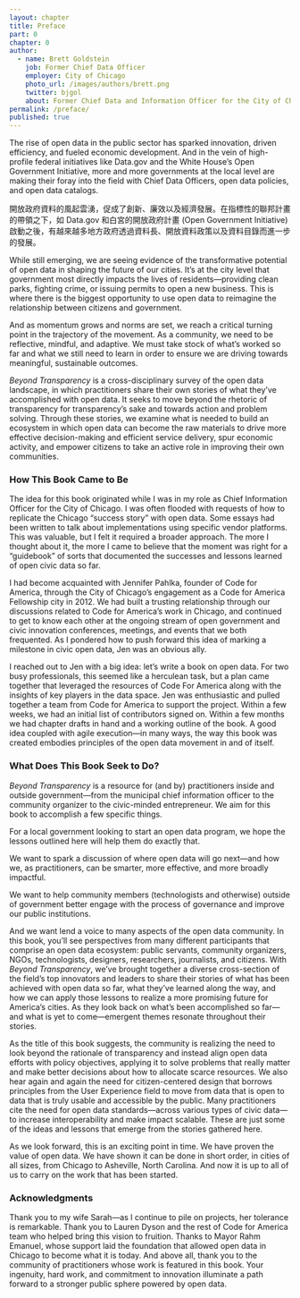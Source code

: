 ```yaml
---
layout: chapter
title: Preface
part: 0
chapter: 0
author: 
  - name: Brett Goldstein
    job: Former Chief Data Officer
    employer: City of Chicago
    photo_url: /images/authors/brett.png
    twitter: bjgol
    about: Former Chief Data and Information Officer for the City of Chicago. Currently a fellow in Urban Science at the University of Chicago Harris School of Public Policy.
permalink: /preface/
published: true
---
```


The rise of open data in the public sector has sparked innovation, driven efficiency, and fueled economic development. And in the vein of high-profile federal initiatives like Data.gov and the White House’s Open Government Initiative, more and more governments at the local level are making their foray into the field with Chief Data Officers, open data policies, and open data catalogs.

開放政府資料的風起雲湧，促成了創新、廉效以及經濟發展。在指標性的聯邦計畫的帶領之下，如 Data.gov 和白宮的開放政府計畫 (Open Government Initiative) 啟動之後，有越來越多地方政府透過資料長、開放資料政策以及資料目錄而進一步的發展。

While still emerging, we are seeing evidence of the transformative potential of open data in shaping the future of our cities. It’s at the city level that government most directly impacts the lives of residents—providing clean parks, fighting crime, or issuing permits to open a new business. This is where there is the biggest opportunity to use open data to reimagine the relationship between citizens and government.

And as momentum grows and norms are set, we reach a critical turning point in the trajectory of the movement. As a community, we need to be reflective, mindful, and adaptive. We must take stock of what’s worked so far and what we still need to learn in order to ensure we are driving towards meaningful, sustainable outcomes.

*Beyond Transparency* is a cross-disciplinary survey of the open data landscape, in which practitioners share their own stories of what they’ve accomplished with open data. It seeks to move beyond the rhetoric of transparency for transparency’s sake and towards action and problem solving. Through these stories, we examine what is needed to build an ecosystem in which open data can become the raw materials to drive more effective decision-making and efficient service delivery, spur economic activity, and empower citizens to take an active role in improving their own communities.

### How This Book Came to Be

The idea for this book originated while I was in my role as Chief Information Officer for the City of Chicago. I was often flooded with requests of how to replicate the Chicago “success story” with open data. Some essays had been written to talk about implementations using specific vendor platforms. This was valuable, but I felt it required a broader approach. The more I thought about it, the more I came to believe that the moment was right for a “guidebook” of sorts that documented the successes and lessons learned of open civic data so far.

I had become acquainted with Jennifer Pahlka, founder of Code for America, through the City of Chicago’s engagement as a Code for America Fellowship city in 2012. We had built a trusting relationship through our discussions related to Code for America’s work in Chicago, and continued to get to know each other at the ongoing stream of open government and civic innovation conferences, meetings, and events that we both frequented. As I pondered how to push forward this idea of marking a milestone in civic open data, Jen was an obvious ally.

I reached out to Jen with a big idea: let’s write a book on open data. For two busy professionals, this seemed like a herculean task, but a plan came together that leveraged the resources of Code For America along with the insights of key players in the data space. Jen was enthusiastic and pulled together a team from Code for America to support the project. Within a few weeks, we had an initial list of contributors signed on. Within a few months we had chapter drafts in hand and a working outline of the book. A good idea coupled with agile execution—in many ways, the way this book was created embodies principles of the open data movement in and of itself.

### What Does This Book Seek to Do?

*Beyond Transparency* is a resource for (and by) practitioners inside and outside government—from the municipal chief information officer to the community organizer to the civic-minded entrepreneur. We aim for this book to accomplish a few specific things.

For a local government looking to start an open data program, we hope the lessons outlined here will help them do exactly that.

We want to spark a discussion of where open data will go next—and how we, as practitioners, can be smarter, more effective, and more broadly impactful.

We want to help community members (technologists and otherwise) outside of government better engage with the process of governance and improve our public institutions.

And we want lend a voice to many aspects of the open data community. In this book, you’ll see perspectives from many different participants that comprise an open data ecosystem: public servants, community organizers, NGOs, technologists, designers, researchers, journalists, and citizens. With *Beyond Transparency*, we’ve brought together a diverse cross-section of the field’s top innovators and leaders to share their stories of what has been achieved with open data so far, what they’ve learned along the way, and how we can apply those lessons to realize a more promising future for America’s cities. As they look back on what’s been accomplished so far—and what is yet to come—emergent themes resonate throughout their stories.

As the title of this book suggests, the community is realizing the need to look beyond the rationale of transparency and instead align open data efforts with policy objectives, applying it to solve problems that really matter and make better decisions about how to allocate scarce resources. We also hear again and again the need for citizen-centered design that borrows principles from the User Experience field to move from data that is open to data that is truly usable and accessible by the public. Many practitioners cite the need for open data standards—across various types of civic data—to increase interoperability and make impact scalable. These are just some of the ideas and lessons that emerge from the stories gathered here.

As we look forward, this is an exciting point in time. We have proven the value of open data. We have shown it can be done in short order, in cities of all sizes, from Chicago to Asheville, North Carolina. And now it is up to all of us to carry on the work that has been started.

### Acknowledgments

Thank you to my wife Sarah—as I continue to pile on projects, her tolerance is remarkable. Thank you to Lauren Dyson and the rest of Code for America team who helped bring this vision to fruition. Thanks to Mayor Rahm Emanuel, whose support laid the foundation that allowed open data in Chicago to become what it is today. And above all, thank you to the community of practitioners whose work is featured in this book. Your ingenuity, hard work, and commitment to innovation illuminate a path forward to a stronger public sphere powered by open data.